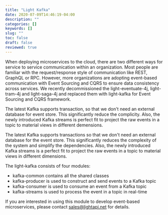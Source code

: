 ```yaml
---
title: "Light Kafka"
date: 2020-07-09T14:46:19-04:00
description: ""
categories: []
keywords: []
slug: ""
toc: false
draft: false
reviewed: true
---
```


When deploying microservices to the cloud, there are two different ways for service to service communication within an organization. Most people are familiar with the request/response style of communication like REST, GraphQL or RPC. However, more organizations are adopting event-based communication with Event Sourcing and CQRS to ensure data consistency across services. We recently decommissioned the light-eventuate-4j, light-tram-4j and light-saga-4j and replaced them with light-kafka for Event Sourcing and CQRS framework. 

The latest Kafka supports transaction, so that we don't need an external database for event store. This significantly reduce the complicity. Also, the newly introduced Kafka streams is perfect fit to project the raw events in a topic to material views in different demensions. 

The latest Kafka supports transactions so that we don't need an external database for the event store. This significantly reduces the complexity of the system and simplify the dependencies. Also, the newly introduced Kafka streams is a perfect fit to project the raw events in a topic to material views in different dimensions. 

The light-kafka consists of four modules:

* kafka-common contains all the shared classes
* kafka-producer is used to construct and send events to a Kafka topic
* kafka-consumer is used to consume an event from a Kafka topic
* kafka-streams is used to process the event in a topic in real-time

If you are interested in using this module to develop event-based microservices, please contact sales@lightapi.net for details. 

